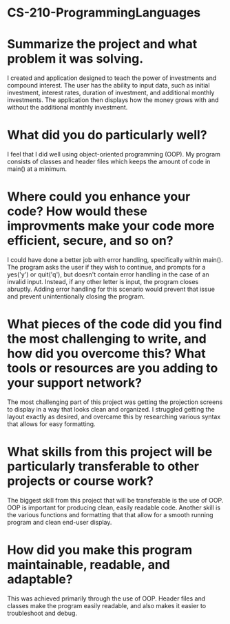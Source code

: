 # CS-210-ProgrammingLanguages

# Summarize the project and what problem it was solving.
I created and application designed to teach the power of investments and compound interest. The user has the ability to input data, such as initial investment, interest rates, duration of investment, and additional monthly investments. The application then displays how the money grows with and without the additional monthly investment. 

# What did you do particularly well?
I feel that I did well using object-oriented programming (OOP). My program consists of classes and header files which keeps the amount of code in main() at a minimum.

# Where could you enhance your code? How would these improvments make your code more efficient, secure, and so on?
I could have done a better job with error handling, specifically within main(). The program asks the user if they wish to continue, and prompts for a yes('y') or quit('q'), but doesn't contain error handling in the case of an invalid input. Instead, if any other letter is input, the program closes abruptly. Adding error handling for this scenario would prevent that issue and prevent unintentionally closing the program.

# What pieces of the code did you find the most challenging to write, and how did you overcome this? What tools or resources are you adding to your support network?
The most challenging part of this project was getting the projection screens to display in a way that looks clean and organized. I struggled getting the layout exactly as desired, and overcame this by researching various syntax that allows for easy formatting.

# What skills from this project will be particularly transferable to other projects or course work?
The biggest skill from this project that will be transferable is the use of OOP. OOP is important for producing clean, easily readable code. Another skill is the various functions and formatting that that allow for a smooth running program and clean end-user display. 

# How did you make this program maintainable, readable, and adaptable?
This was achieved primarily through the use of OOP. Header files and classes make the program easily readable, and also makes it easier to troubleshoot and debug. 
